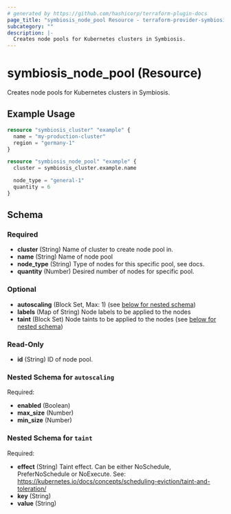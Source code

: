 ```yaml
---
# generated by https://github.com/hashicorp/terraform-plugin-docs
page_title: "symbiosis_node_pool Resource - terraform-provider-symbiosis"
subcategory: ""
description: |-
  Creates node pools for Kubernetes clusters in Symbiosis.
---
```


# symbiosis_node_pool (Resource)

Creates node pools for Kubernetes clusters in Symbiosis.

## Example Usage

```terraform
resource "symbiosis_cluster" "example" {
  name = "my-production-cluster"
  region = "germany-1"
}

resource "symbiosis_node_pool" "example" {
  cluster = symbiosis_cluster.example.name

  node_type = "general-1"
  quantity = 6
}
```

<!-- schema generated by tfplugindocs -->
## Schema

### Required

- **cluster** (String) Name of cluster to create node pool in.
- **name** (String) Name of node pool
- **node_type** (String) Type of nodes for this specific pool, see docs.
- **quantity** (Number) Desired number of nodes for specific pool.

### Optional

- **autoscaling** (Block Set, Max: 1) (see [below for nested schema](#nestedblock--autoscaling))
- **labels** (Map of String) Node labels to be applied to the nodes
- **taint** (Block Set) Node taints to be applied to the nodes (see [below for nested schema](#nestedblock--taint))

### Read-Only

- **id** (String) ID of node pool.

<a id="nestedblock--autoscaling"></a>
### Nested Schema for `autoscaling`

Required:

- **enabled** (Boolean)
- **max_size** (Number)
- **min_size** (Number)


<a id="nestedblock--taint"></a>
### Nested Schema for `taint`

Required:

- **effect** (String) Taint effect. Can be either NoSchedule, PreferNoSchedule or NoExecute. See: https://kubernetes.io/docs/concepts/scheduling-eviction/taint-and-toleration/
- **key** (String)
- **value** (String)


